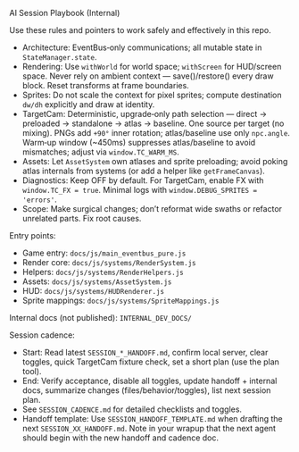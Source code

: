 AI Session Playbook (Internal)

Use these rules and pointers to work safely and effectively in this repo.

- Architecture: EventBus‑only communications; all mutable state in `StateManager.state`.
- Rendering: Use `withWorld` for world space; `withScreen` for HUD/screen space. Never rely on ambient context — save()/restore() every draw block. Reset transforms at frame boundaries.
- Sprites: Do not scale the context for pixel sprites; compute destination `dw/dh` explicitly and draw at identity.
- TargetCam: Deterministic, upgrade‑only path selection — direct → preloaded → standalone → atlas → baseline. One source per target (no mixing). PNGs add `+90°` inner rotation; atlas/baseline use only `npc.angle`. Warm‑up window (~450ms) suppresses atlas/baseline to avoid mismatches; adjust via `window.TC_WARM_MS`.
- Assets: Let `AssetSystem` own atlases and sprite preloading; avoid poking atlas internals from systems (or add a helper like `getFrameCanvas`).
- Diagnostics: Keep OFF by default. For TargetCam, enable FX with `window.TC_FX = true`. Minimal logs with `window.DEBUG_SPRITES = 'errors'`.
- Scope: Make surgical changes; don’t reformat wide swaths or refactor unrelated parts. Fix root causes.

Entry points:
- Game entry: `docs/js/main_eventbus_pure.js`
- Render core: `docs/js/systems/RenderSystem.js`
- Helpers: `docs/js/systems/RenderHelpers.js`
- Assets: `docs/js/systems/AssetSystem.js`
- HUD: `docs/js/systems/HUDRenderer.js`
- Sprite mappings: `docs/js/systems/SpriteMappings.js`

Internal docs (not published): `INTERNAL_DEV_DOCS/`

Session cadence:
- Start: Read latest `SESSION_*_HANDOFF.md`, confirm local server, clear toggles, quick TargetCam fixture check, set a short plan (use the plan tool).
- End: Verify acceptance, disable all toggles, update handoff + internal docs, summarize changes (files/behavior/toggles), list next session plan.
- See `SESSION_CADENCE.md` for detailed checklists and toggles.
- Handoff template: Use `SESSION_HANDOFF_TEMPLATE.md` when drafting the next `SESSION_XX_HANDOFF.md`. Note in your wrapup that the next agent should begin with the new handoff and cadence doc.
